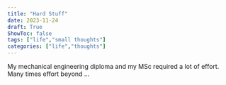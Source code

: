 ```yaml
---
title: "Hard Stuff"
date: 2023-11-24
draft: True
ShowToc: false
tags: ["life","small thoughts"]
categories: ["life","thoughts"]
---
```


My mechanical engineering diploma and my MSc required a lot of effort.
Many times effort beyond ...

<!-- As for my system, 
currently I just use a terminal with micro editor. 
Its simple GUI offers minimal distractions
and is available within a few key strokes.     -->
